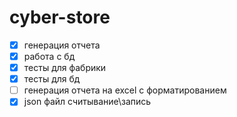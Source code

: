 # cyber-store

- [X] генерация отчета
- [X] работа с бд
- [X] тесты для фабрики
- [X] тесты для бд
- [ ] генерация отчета на excel с форматированием
- [X] json файл считывание\запись 